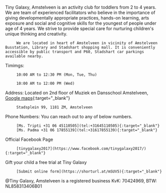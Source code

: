 Tiny Galaxy, Amstelveen is an activity club for toddlers from 2 to 4 years. We are team of experienced facilitators who believe in the importance of giving developmentally appropriate practices, hands-on learning, arts exposure and social and cognitive skills for the youngest of people under age of 4 years. We strive to provide special care for nurturing children's unique thinking and creativity. 

         We are located in heart of Amstelveen in vicinity of Amstelveen Busstation, Library and Stadshart shopping mall. It is conveniently accessible by public transport and P60, Stadshart car parkings available nearby. 

Timimgs: 

         10:00 AM to 12:30 PM (Mon, Tue, Thu)

         10:00 AM to 12:00 PM (Wed)     

Address: Located on 2nd floor of Muziek en Dansschool Amstelveen, [Google maps](https://goo.gl/maps/decCg3eUZcbBnsDU8){:target="_blank"}
         
         Stadsplein 99, 1181 ZM, Amstelveen

Phone Numbers: You can reach out to any of below numbers.

         [Ms. Tripti +31 06 45110505](tel:+31645110505){:target="_blank"}
         [Ms. Padma +31 06 17855139](tel:+31617855139){:target="_blank"}

Official Facebook Page
         
         [tinygalaxy2017](https://www.facebook.com/tinygalaxy2017/){:target="_blank"}

Gift your child a free trial at Tiny Galaxy

         [Submit online form](https://shorturl.at/mSUV5){:target="_blank"}



@Tiny Galaxy, Amstelveen is a registered business KvK: 70424969, BTW: NL858313406B01
